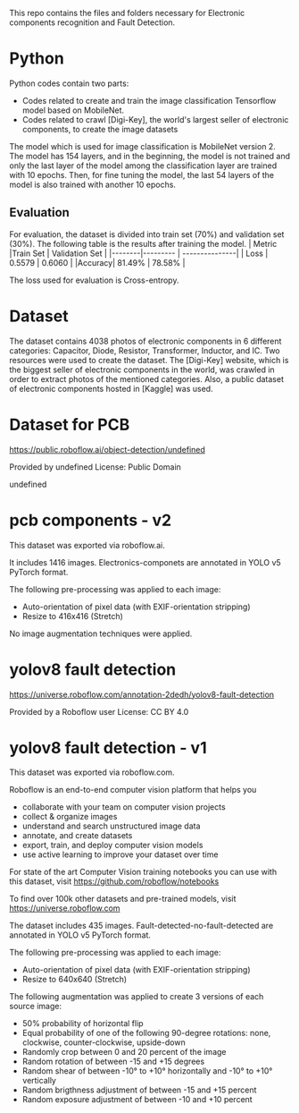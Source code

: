 This repo contains the files and folders necessary for Electronic components recognition and Fault Detection.

# Python
Python codes contain two parts:
- Codes related to create and train the image classification Tensorflow model based on MobileNet.
- Codes related to crawl [Digi-Key], the world's largest seller of electronic components, to create the image datasets

The model which is used for image classification is MobileNet version 2. The model has 154 layers, and in the beginning, the model is not trained and only the last layer of the model among the classification layer are trained with 10 epochs. Then, for fine tuning the model, the last 54 layers of the model is also trained with another 10 epochs.
## Evaluation
For evaluation, the dataset is divided into train set (70%) and validation set (30%). The following table is the results after training the model.
| Metric |Train Set | Validation Set |
|--------|--------- | ---------------|
|  Loss  | 0.5579   |  0.6060        |
|Accuracy| 81.49%   |  78.58%        |

The loss used for evaluation is Cross-entropy. 

# Dataset
The dataset contains 4038 photos of electronic components in 6 different categories: Capacitor, Diode, Resistor, Transformer, Inductor, and IC.
Two resources were used to create the dataset. The [Digi-Key] website, which is the biggest seller of electronic components in the world, was crawled in order to extract photos of the mentioned categories. Also, a public dataset of electronic components hosted in [Kaggle] was used.

# Dataset for PCB

https://public.roboflow.ai/object-detection/undefined

Provided by undefined
License: Public Domain

undefined


pcb components - v2 
==============================

This dataset was exported via roboflow.ai.

It includes 1416 images.
Electronics-componets are annotated in YOLO v5 PyTorch format.

The following pre-processing was applied to each image:
* Auto-orientation of pixel data (with EXIF-orientation stripping)
* Resize to 416x416 (Stretch)

No image augmentation techniques were applied.

# yolov8 fault detection 
https://universe.roboflow.com/annotation-2dedh/yolov8-fault-detection

Provided by a Roboflow user
License: CC BY 4.0

yolov8 fault detection - v1 
==============================

This dataset was exported via roboflow.com.

Roboflow is an end-to-end computer vision platform that helps you
* collaborate with your team on computer vision projects
* collect & organize images
* understand and search unstructured image data
* annotate, and create datasets
* export, train, and deploy computer vision models
* use active learning to improve your dataset over time

For state of the art Computer Vision training notebooks you can use with this dataset,
visit https://github.com/roboflow/notebooks

To find over 100k other datasets and pre-trained models, visit https://universe.roboflow.com

The dataset includes 435 images.
Fault-detected-no-fault-detected are annotated in YOLO v5 PyTorch format.

The following pre-processing was applied to each image:
* Auto-orientation of pixel data (with EXIF-orientation stripping)
* Resize to 640x640 (Stretch)

The following augmentation was applied to create 3 versions of each source image:
* 50% probability of horizontal flip
* Equal probability of one of the following 90-degree rotations: none, clockwise, counter-clockwise, upside-down
* Randomly crop between 0 and 20 percent of the image
* Random rotation of between -15 and +15 degrees
* Random shear of between -10° to +10° horizontally and -10° to +10° vertically
* Random brigthness adjustment of between -15 and +15 percent
* Random exposure adjustment of between -10 and +10 percent



